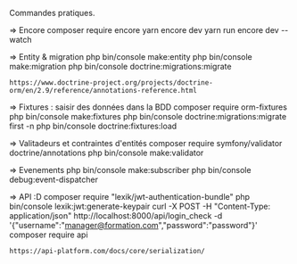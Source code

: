 Commandes pratiques.

=> Encore
    composer require encore
    yarn encore dev
    yarn run encore dev --watch

=> Entity & migration
	php bin/console make:entity
	php bin/console make:migration
	php bin/console doctrine:migrations:migrate

	https://www.doctrine-project.org/projects/doctrine-orm/en/2.9/reference/annotations-reference.html

=> Fixtures : saisir des données dans la BDD
	composer require orm-fixtures
	php bin/console make:fixtures
	php bin/console doctrine:migrations:migrate first -n
	php bin/console doctrine:fixtures:load

=> Valitadeurs et contraintes d'entités
	composer require symfony/validator doctrine/annotations
	php bin/console make:validator

=> Evenements
	php bin/console make:subscriber
	php bin/console debug:event-dispatcher

=> API :D
	composer require "lexik/jwt-authentication-bundle"
	php bin/console lexik:jwt:generate-keypair
	curl -X POST -H "Content-Type: application/json" http://localhost:8000/api/login_check -d '{"username":"manager@formation.com","password":"password"}'
	composer require api

	https://api-platform.com/docs/core/serialization/

	
